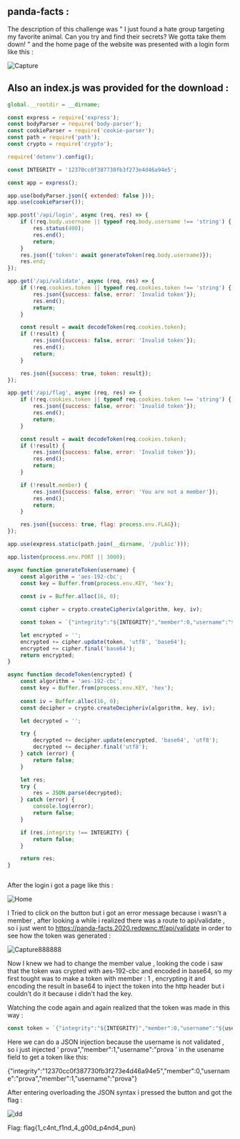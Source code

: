 ## panda-facts :

The description of this challenge was " I just found a hate group targeting my favorite animal. Can you try and find their secrets? We gotta take them down! " and the home page of the website was presented with a login form like this :

![Capture](https://user-images.githubusercontent.com/59454895/85876753-79a59300-b7d6-11ea-9bba-550b1ea16fd0.PNG)

## Also an index.js was provided for the download :

```javascript
global.__rootdir = __dirname;

const express = require('express');
const bodyParser = require('body-parser');
const cookieParser = require('cookie-parser');
const path = require('path');
const crypto = require('crypto');

require('dotenv').config();

const INTEGRITY = '12370cc0f387730fb3f273e4d46a94e5';

const app = express();

app.use(bodyParser.json({ extended: false }));
app.use(cookieParser());

app.post('/api/login', async (req, res) => {
    if (!req.body.username || typeof req.body.username !== 'string') {
        res.status(400);
        res.end();
        return;
    }
    res.json({'token': await generateToken(req.body.username)});
    res.end;
});

app.get('/api/validate', async (req, res) => {
    if (!req.cookies.token || typeof req.cookies.token !== 'string') {
        res.json({success: false, error: 'Invalid token'});
        res.end();
        return;
    }

    const result = await decodeToken(req.cookies.token);
    if (!result) {
        res.json({success: false, error: 'Invalid token'});
        res.end();
        return;
    }

    res.json({success: true, token: result});
});

app.get('/api/flag', async (req, res) => {
    if (!req.cookies.token || typeof req.cookies.token !== 'string') {
        res.json({success: false, error: 'Invalid token'});
        res.end();
        return;
    }

    const result = await decodeToken(req.cookies.token);
    if (!result) {
        res.json({success: false, error: 'Invalid token'});
        res.end();
        return;
    }

    if (!result.member) {
        res.json({success: false, error: 'You are not a member'});
        res.end();
        return;
    }

    res.json({success: true, flag: process.env.FLAG});
});

app.use(express.static(path.join(__dirname, '/public')));

app.listen(process.env.PORT || 3000);

async function generateToken(username) {
    const algorithm = 'aes-192-cbc'; 
    const key = Buffer.from(process.env.KEY, 'hex'); 
    
    const iv = Buffer.alloc(16, 0);

    const cipher = crypto.createCipheriv(algorithm, key, iv);

    const token = `{"integrity":"${INTEGRITY}","member":0,"username":"${username}"}`

    let encrypted = '';
    encrypted += cipher.update(token, 'utf8', 'base64');
    encrypted += cipher.final('base64');
    return encrypted;
}

async function decodeToken(encrypted) {
    const algorithm = 'aes-192-cbc'; 
    const key = Buffer.from(process.env.KEY, 'hex'); 
    
    const iv = Buffer.alloc(16, 0);
    const decipher = crypto.createDecipheriv(algorithm, key, iv);

    let decrypted = '';

    try {
        decrypted += decipher.update(encrypted, 'base64', 'utf8');
        decrypted += decipher.final('utf8');
    } catch (error) {
        return false;
    }

    let res;
    try {
        res = JSON.parse(decrypted);
    } catch (error) {
        console.log(error);
        return false;
    }

    if (res.integrity !== INTEGRITY) {
        return false;
    }

    return res;
}



```
After the login i got a page like this :

![Home](https://user-images.githubusercontent.com/59454895/85878713-72cc4f80-b7d9-11ea-9a45-15a1d9a41b40.PNG)

I Tried to click on the button but i got an error message because i wasn't a member , after looking a while i realized there was a route to api/validate , so i just went to https://panda-facts.2020.redpwnc.tf/api/validate in order to see how the token was generated :

![Capture888888](https://user-images.githubusercontent.com/59454895/85879097-0dc52980-b7da-11ea-8a84-f5bf5b54fbd5.PNG)


Now I knew we had to change the member value , looking the code i saw that the token was crypted with aes-192-cbc and encoded in base64, so my first tought was to make a token with member : 1 , encrypting it and  encoding the result in base64 to inject the token into the http header but  i couldn't do it because i didn't had the key.

Watching the code again and again  realized that the token was made in this way :
```javascript  
const token = `{"integrity":"${INTEGRITY}","member":0,"username":"${username}"}` 
```
Here we can do a JSON injection because the username is not validated , so i just injected ' prova","member":1,"username":"prova ' in the usename field to get a token like this:

{"integrity":"12370cc0f387730fb3f273e4d46a94e5","member":0,"username":"prova","member":1,"username":"prova"}

After entering overloading the JSON syntax i pressed the button and got the flag :

![dd](https://user-images.githubusercontent.com/59454895/85880771-e0c64600-b7dc-11ea-85be-31ed5ec0c1a9.PNG)

Flag: flag{1_c4nt_f1nd_4_g00d_p4nd4_pun}


